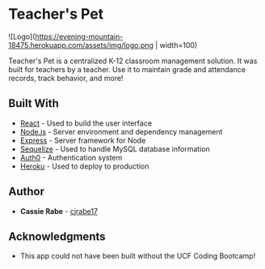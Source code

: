 # Teacher's Pet

![Logo](https://evening-mountain-18475.herokuapp.com/assets/img/logo.png | width=100)

Teacher's Pet is a centralized K-12 classroom management solution. It was built for teachers by a teacher. Use it to maintain grade and attendance records, track behavior, and more!

## Built With

* [React](https://reactjs.org/) - Used to build the user interface
* [Node.js](https://nodejs.org/en/) - Server environment and dependency management
* [Express](https://expressjs.com/) - Server framework for Node
* [Sequelize](http://docs.sequelizejs.com/) - Used to handle MySQL database information
* [Auth0](https://auth0.com/) - Authentication system
* [Heroku](https://www.heroku.com/) - Used to deploy to production

## Author

* **Cassie Rabe** - [cjrabe17](https://github.com/cjrabe17)

## Acknowledgments

* This app could not have been built without the UCF Coding Bootcamp!